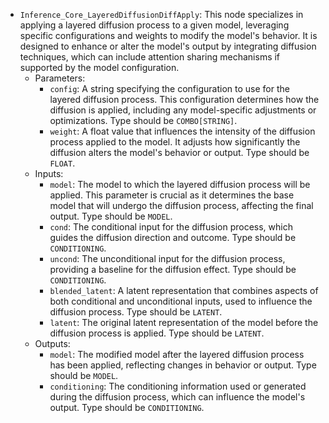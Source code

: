 - `Inference_Core_LayeredDiffusionDiffApply`: This node specializes in applying a layered diffusion process to a given model, leveraging specific configurations and weights to modify the model's behavior. It is designed to enhance or alter the model's output by integrating diffusion techniques, which can include attention sharing mechanisms if supported by the model configuration.
    - Parameters:
        - `config`: A string specifying the configuration to use for the layered diffusion process. This configuration determines how the diffusion is applied, including any model-specific adjustments or optimizations. Type should be `COMBO[STRING]`.
        - `weight`: A float value that influences the intensity of the diffusion process applied to the model. It adjusts how significantly the diffusion alters the model's behavior or output. Type should be `FLOAT`.
    - Inputs:
        - `model`: The model to which the layered diffusion process will be applied. This parameter is crucial as it determines the base model that will undergo the diffusion process, affecting the final output. Type should be `MODEL`.
        - `cond`: The conditional input for the diffusion process, which guides the diffusion direction and outcome. Type should be `CONDITIONING`.
        - `uncond`: The unconditional input for the diffusion process, providing a baseline for the diffusion effect. Type should be `CONDITIONING`.
        - `blended_latent`: A latent representation that combines aspects of both conditional and unconditional inputs, used to influence the diffusion process. Type should be `LATENT`.
        - `latent`: The original latent representation of the model before the diffusion process is applied. Type should be `LATENT`.
    - Outputs:
        - `model`: The modified model after the layered diffusion process has been applied, reflecting changes in behavior or output. Type should be `MODEL`.
        - `conditioning`: The conditioning information used or generated during the diffusion process, which can influence the model's output. Type should be `CONDITIONING`.

